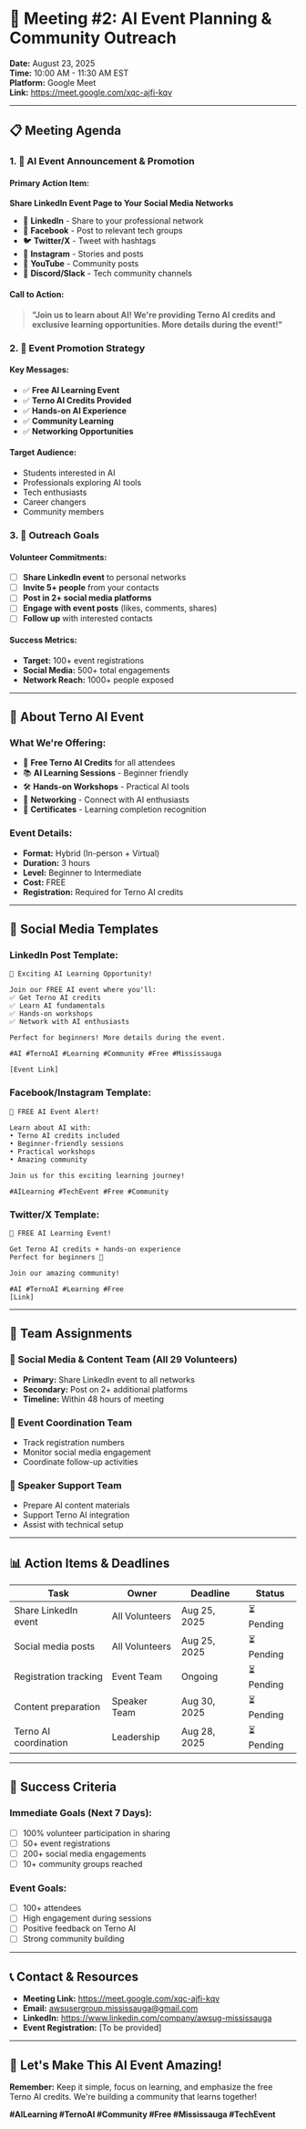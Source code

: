# 🤖 Meeting #2: AI Event Planning & Community Outreach

**Date:** August 23, 2025  
**Time:** 10:00 AM - 11:30 AM EST  
**Platform:** Google Meet  
**Link:** https://meet.google.com/xqc-ajfi-kqv  

---

## 📋 **Meeting Agenda**

### **1. 🚀 AI Event Announcement & Promotion**

#### **Primary Action Item:**
**Share LinkedIn Event Page to Your Social Media Networks**

- 📱 **LinkedIn** - Share to your professional network
- 📘 **Facebook** - Post to relevant tech groups
- 🐦 **Twitter/X** - Tweet with hashtags
- 💼 **Instagram** - Stories and posts
- 🎥 **YouTube** - Community posts
- 💬 **Discord/Slack** - Tech community channels

#### **Call to Action:**
> **"Join us to learn about AI! We're providing Terno AI credits and exclusive learning opportunities. More details during the event!"**

### **2. 🎯 Event Promotion Strategy**

#### **Key Messages:**
- ✅ **Free AI Learning Event**
- ✅ **Terno AI Credits Provided**
- ✅ **Hands-on AI Experience**
- ✅ **Community Learning**
- ✅ **Networking Opportunities**

#### **Target Audience:**
- Students interested in AI
- Professionals exploring AI tools
- Tech enthusiasts
- Career changers
- Community members

### **3. 📢 Outreach Goals**

#### **Volunteer Commitments:**
- [ ] **Share LinkedIn event** to personal networks
- [ ] **Invite 5+ people** from your contacts
- [ ] **Post in 2+ social media platforms**
- [ ] **Engage with event posts** (likes, comments, shares)
- [ ] **Follow up** with interested contacts

#### **Success Metrics:**
- **Target:** 100+ event registrations
- **Social Media:** 500+ total engagements
- **Network Reach:** 1000+ people exposed

---

## 🤖 **About Terno AI Event**

### **What We're Offering:**
- 🎁 **Free Terno AI Credits** for all attendees
- 📚 **AI Learning Sessions** - Beginner friendly
- 🛠️ **Hands-on Workshops** - Practical AI tools
- 🤝 **Networking** - Connect with AI enthusiasts
- 📜 **Certificates** - Learning completion recognition

### **Event Details:**
- **Format:** Hybrid (In-person + Virtual)
- **Duration:** 3 hours
- **Level:** Beginner to Intermediate
- **Cost:** FREE
- **Registration:** Required for Terno AI credits

---

## 📱 **Social Media Templates**

### **LinkedIn Post Template:**
```
🤖 Exciting AI Learning Opportunity! 

Join our FREE AI event where you'll:
✅ Get Terno AI credits
✅ Learn AI fundamentals
✅ Hands-on workshops
✅ Network with AI enthusiasts

Perfect for beginners! More details during the event.

#AI #TernoAI #Learning #Community #Free #Mississauga

[Event Link]
```

### **Facebook/Instagram Template:**
```
🚀 FREE AI Event Alert! 

Learn about AI with:
• Terno AI credits included
• Beginner-friendly sessions
• Practical workshops
• Amazing community

Join us for this exciting learning journey! 

#AILearning #TechEvent #Free #Community
```

### **Twitter/X Template:**
```
🤖 FREE AI Learning Event! 

Get Terno AI credits + hands-on experience
Perfect for beginners 🚀

Join our amazing community!

#AI #TernoAI #Learning #Free
[Link]
```

---

## 👥 **Team Assignments**

### **📱 Social Media & Content Team (All 29 Volunteers)**
- **Primary:** Share LinkedIn event to all networks
- **Secondary:** Post on 2+ additional platforms
- **Timeline:** Within 48 hours of meeting

### **🎯 Event Coordination Team**
- Track registration numbers
- Monitor social media engagement
- Coordinate follow-up activities

### **🎤 Speaker Support Team**
- Prepare AI content materials
- Support Terno AI integration
- Assist with technical setup

---

## 📊 **Action Items & Deadlines**

| Task | Owner | Deadline | Status |
|------|-------|----------|--------|
| Share LinkedIn event | All Volunteers | Aug 25, 2025 | ⏳ Pending |
| Social media posts | All Volunteers | Aug 25, 2025 | ⏳ Pending |
| Registration tracking | Event Team | Ongoing | ⏳ Pending |
| Content preparation | Speaker Team | Aug 30, 2025 | ⏳ Pending |
| Terno AI coordination | Leadership | Aug 28, 2025 | ⏳ Pending |

---

## 🎯 **Success Criteria**

### **Immediate Goals (Next 7 Days):**
- [ ] 100% volunteer participation in sharing
- [ ] 50+ event registrations
- [ ] 200+ social media engagements
- [ ] 10+ community groups reached

### **Event Goals:**
- [ ] 100+ attendees
- [ ] High engagement during sessions
- [ ] Positive feedback on Terno AI
- [ ] Strong community building

---

## 📞 **Contact & Resources**

- **Meeting Link:** https://meet.google.com/xqc-ajfi-kqv
- **Email:** awsusergroup.mississauga@gmail.com
- **LinkedIn:** https://www.linkedin.com/company/awsug-mississauga
- **Event Registration:** [To be provided]

---

## 🎉 **Let's Make This AI Event Amazing!**

**Remember:** Keep it simple, focus on learning, and emphasize the free Terno AI credits. We're building a community that learns together!

**#AILearning #TernoAI #Community #Free #Mississauga #TechEvent**
